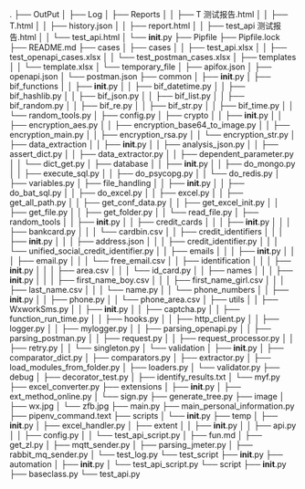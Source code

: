 .
├── OutPut
│   ├── Log
│   ├── Reports
│   │   ├── T 测试报告.html
│   │   ├── T.html
│   │   ├── history.json
│   │   ├── report.html
│   │   ├── test_api 测试报告.html
│   │   └── test_api.html
│   └── __init__.py
├── Pipfile
├── Pipfile.lock
├── README.md
├── cases
│   ├── cases
│   │   ├── test_api.xlsx
│   │   ├── test_openapi_cases.xlsx
│   │   └── test_postman_cases.xlsx
│   ├── templates
│   │   └── template.xlsx
│   └── temporary_file
│       ├── apifox.json
│       ├── openapi.json
│       └── postman.json
├── common
│   ├── __init__.py
│   ├── bif_functions
│   │   ├── __init__.py
│   │   ├── bif_datetime.py
│   │   ├── bif_hashlib.py
│   │   ├── bif_json.py
│   │   ├── bif_list.py
│   │   ├── bif_random.py
│   │   ├── bif_re.py
│   │   ├── bif_str.py
│   │   ├── bif_time.py
│   │   └── random_tools.py
│   ├── config.py
│   ├── crypto
│   │   ├── __init__.py
│   │   ├── encryption_aes.py
│   │   ├── encryption_base64_to_image.py
│   │   ├── encryption_main.py
│   │   ├── encryption_rsa.py
│   │   └── encryption_str.py
│   ├── data_extraction
│   │   ├── __init__.py
│   │   ├── analysis_json.py
│   │   ├── assert_dict.py
│   │   ├── data_extractor.py
│   │   ├── dependent_parameter.py
│   │   └── dict_get.py
│   ├── database
│   │   ├── __init__.py
│   │   ├── do_mongo.py
│   │   ├── execute_sql.py
│   │   ├── do_psycopg.py
│   │   └── do_redis.py
│   ├── variables.py
│   ├── file_handling
│   │   ├── __init__.py
│   │   ├── do_bat_sql.py
│   │   ├── do_excel.py
│   │   ├── excel.py
│   │   ├── get_all_path.py
│   │   ├── get_conf_data.py
│   │   ├── get_excel_init.py
│   │   ├── get_file.py
│   │   ├── get_folder.py
│   │   └── read_file.py
│   ├── random_tools
│   │   ├── __init__.py
│   │   ├── credit_cards
│   │   │   ├── __init__.py
│   │   │   ├── bankcard.py
│   │   │   └── cardbin.csv
│   │   ├── credit_identifiers
│   │   │   ├── __init__.py
│   │   │   ├── address.json
│   │   │   ├── credit_identifier.py
│   │   │   └── unified_social_credit_identifier.py
│   │   ├── emails
│   │   │   ├── __init__.py
│   │   │   ├── email.py
│   │   │   └── free_email.csv
│   │   ├── identification
│   │   │   ├── __init__.py
│   │   │   ├── area.csv
│   │   │   └── id_card.py
│   │   ├── names
│   │   │   ├── __init__.py
│   │   │   ├── first_name_boy.csv
│   │   │   ├── first_name_girl.csv
│   │   │   ├── last_name.csv
│   │   │   └── name.py
│   │   └── phone_numbers
│   │       ├── __init__.py
│   │       ├── phone.py
│   │       └── phone_area.csv
│   ├── utils
│   │   ├── WxworkSms.py
│   │   ├── __init__.py
│   │   ├── captcha.py
│   │   ├── function_run_time.py
│   │   ├── hooks.py
│   │   ├── http_client.py
│   │   ├── logger.py
│   │   ├── mylogger.py
│   │   ├── parsing_openapi.py
│   │   ├── parsing_postman.py
│   │   ├── request.py
│   │   ├── request_processor.py
│   │   ├── retry.py
│   │   └── singleton.py
│   └── validation
│       ├── __init__.py
│       ├── comparator_dict.py
│       ├── comparators.py
│       ├── extractor.py
│       ├── load_modules_from_folder.py
│       ├── loaders.py
│       └── validator.py
├── debug
│   ├── decorator_test.py
│   ├── identify_results.txt
│   └── myf.py
├── excel_converter.py
├── extensions
│   ├── __init__.py
│   ├── ext_method_online.py
│   └── sign.py
├── generate_tree.py
├── image
│   ├── wx.jpg
│   └── zfb.jpg
├── main.py
├── main_personal_information.py
├── pipenv_command.text
├── scripts
│   └── __init__.py
├── temp
│   ├── __init__.py
│   ├── excel_handler.py
│   ├── extent
│   │   ├── __init__.py
│   │   ├── api.py
│   │   ├── config.py
│   │   └── test_api_script.py
│   ├── fun.md
│   ├── get_zl.py
│   ├── mqtt_sender.py
│   ├── parsing_jmeter.py
│   ├── rabbit_mq_sender.py
│   └── test_log.py
└── test_script
    ├── __init__.py
    ├── automation
    │   ├── __init__.py
    │   └── test_api_script.py
    └── script
        ├── __init__.py
        ├── baseclass.py
        └── test_api.py
